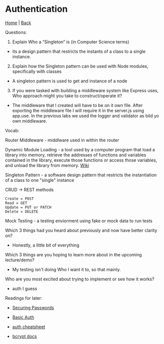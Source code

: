 # Authentication
[Home](/README.md) | [Back](/401-main/401TableofContents.md)


Questions: 

1. Explain Who a “Singleton” is (in Computer Science terms)

- its a design pattern that restricts the instants of a class to a single instance. 

2. Explain how the Singleton pattern can be used with Node modules, specifically with classes

- A singleton pattern is used to get and instance of a node

3. If you were tasked with building a middleware system like Express uses, Who approach might you take to construct/operate it?

- The middleware that I created will have to be on it own file. After exporting the middleware file I will require it in the server.js using app.use. In the previous labs we used the logger and validator as bild yo own middleware.

Vocab:


Router Middleware - middlware used in within the router

Dynamic Module Loading - a tool used by a computer program that load a library into memory, retrieve the addresses of functions and variables contained in the library, execute those functions or access those variables, and unload the library from memory. [Wiki](https://en.wikipedia.org/wiki/Dynamic_loading)

Singleton Pattern - a software design pattern that restricts the instantiation of a class to one "single" instance

CRUD -> REST methods

    Create = POST
    Read = GET
    Update = PUT or PATCH
    Delete = DELETE


Mock Testing - a testing enviorment using fake or mock data to run tests

Which 3 things had you heard about previously and now have better clarity on?

- Honestly, a little bit of everything

Which 3 things are you hoping to learn more about in the upcoming lecture/demo?

- My testing isn't doing Who I want it to, so that mainly.

Who are you most excited about trying to implement or see how it works?

 - auth I guess


Readings for later:

- [Securing Passwords](https://thehackernews.com/2014/04/securing-passwords-with-bcrypt-hashing.html)

- [Basic Auth](https://en.wikipedia.org/wiki/Basic_access_authentication)
- [auth cheatsheet](https://cheatsheetseries.owasp.org/cheatsheets/Authentication_Cheat_Sheet.html)

- [bcrypt docs](https://www.npmjs.com/package/bcrypt)

